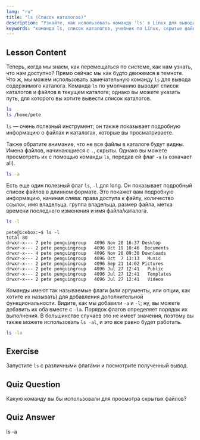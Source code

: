 ```yaml
---
lang: "ru"
title: "ls (Список каталогов)"
description: "Узнайте, как использовать команду 'ls' в Linux для вывода содержимого каталогов, просмотра скрытых файлов и понимания деталей файлов. Улучшите свои навыки работы с командной строкой Linux!"
keywords: "команда ls, список каталогов, учебник по Linux, скрытые файлы, команды Linux, Linux для начинающих, руководство по Linux"
---
```


## Lesson Content

Теперь, когда мы знаем, как перемещаться по системе, как нам узнать, что нам доступно? Прямо сейчас мы как будто движемся в темноте. Что ж, мы можем использовать замечательную команду `ls` для вывода содержимого каталога. Команда `ls` по умолчанию выводит список каталогов и файлов в текущем каталоге; однако вы можете указать путь, для которого вы хотите вывести список каталогов.

```bash
ls
ls /home/pete
```

`ls` — очень полезный инструмент; он также показывает подробную информацию о файлах и каталогах, которые вы просматриваете.

Также обратите внимание, что не все файлы в каталоге будут видны. Имена файлов, начинающиеся с `.`, скрыты. Однако вы можете просмотреть их с помощью команды `ls`, передав ей флаг `-a` (`a` означает all).

```bash
ls -a
```

Есть еще один полезный флаг `ls`, `-l` для long. Он показывает подробный список файлов в длинном формате. Это покажет вам подробную информацию, начиная слева: права доступа к файлу, количество ссылок, имя владельца, группа владельца, размер файла, метка времени последнего изменения и имя файла/каталога.

```bash
ls -l
```

```plaintext
pete@icebox:~$ ls -l
total 80
drwxr-x--- 7 pete penguingroup   4096 Nov 20 16:37 Desktop
drwxr-x--- 2 pete penguingroup   4096 Oct 19 10:46  Documents
drwxr-x--- 4 pete penguingroup   4096 Nov 20 09:30 Downloads
drwxr-x--- 2 pete penguingroup   4096 Oct  7 13:13   Music
drwxr-x--- 2 pete penguingroup   4096 Sep 21 14:02 Pictures
drwxr-x--- 2 pete penguingroup   4096 Jul 27 12:41   Public
drwxr-x--- 2 pete penguingroup   4096 Jul 27 12:41   Templates
drwxr-x--- 2 pete penguingroup   4096 Jul 27 12:41   Videos
```

Команды имеют так называемые флаги (или аргументы, или опции, как хотите их называть) для добавления дополнительной функциональности. Видите, как мы добавили `-a` и `-l`; ну, вы можете добавить их оба вместе с `-la`. Порядок флагов определяет порядок их выполнения. В большинстве случаев это не имеет значения, поэтому вы также можете использовать `ls -al`, и это все равно будет работать.

```bash
ls -la
```

## Exercise

Запустите `ls` с различными флагами и посмотрите полученный вывод.

## Quiz Question

Какую команду вы бы использовали для просмотра скрытых файлов?

## Quiz Answer

ls -a

